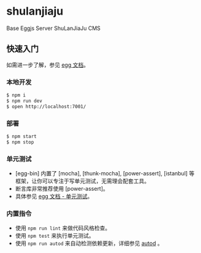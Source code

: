 # shulanjiaju

Base Eggjs Server ShuLanJiaJu CMS

## 快速入门

<!-- 在此次添加使用文档 -->

如需进一步了解，参见 [egg 文档][egg]。

### 本地开发

```bash
$ npm i
$ npm run dev
$ open http://localhost:7001/
```

### 部署

```bash
$ npm start
$ npm stop
```

### 单元测试

* [egg-bin] 内置了 [mocha], [thunk-mocha], [power-assert], [istanbul] 等框架，让你可以专注于写单元测试，无需理会配套工具。
* 断言库非常推荐使用 [power-assert]。
* 具体参见 [egg 文档 - 单元测试](https://eggjs.org/zh-cn/core/unittest)。

### 内置指令

* 使用 `npm run lint` 来做代码风格检查。
* 使用 `npm test` 来执行单元测试。
* 使用 `npm run autod` 来自动检测依赖更新，详细参见 [autod](https://www.npmjs.com/package/autod) 。

[egg]: https://eggjs.org
